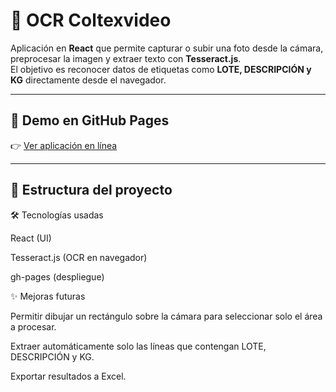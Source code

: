 # 📸 OCR Coltexvideo

Aplicación en **React** que permite capturar o subir una foto desde la cámara, preprocesar la imagen y extraer texto con **Tesseract.js**.  
El objetivo es reconocer datos de etiquetas como **LOTE, DESCRIPCIÓN y KG** directamente desde el navegador.

---

## 🚀 Demo en GitHub Pages

👉 [Ver aplicación en línea](https://nestum447.github.io/coltexvideo)

---

## 📂 Estructura del proyecto
🛠 Tecnologías usadas

React
 (UI)

Tesseract.js
 (OCR en navegador)

gh-pages
 (despliegue)

✨ Mejoras futuras

Permitir dibujar un rectángulo sobre la cámara para seleccionar solo el área a procesar.

Extraer automáticamente solo las líneas que contengan LOTE, DESCRIPCIÓN y KG.

Exportar resultados a Excel.
